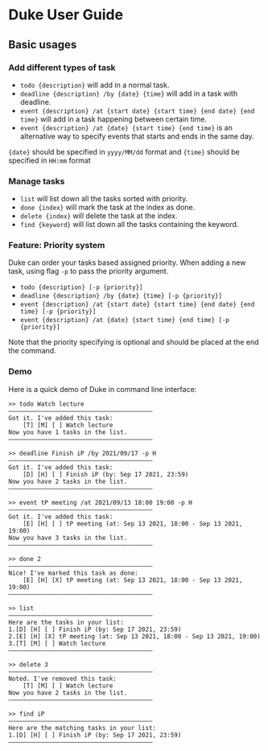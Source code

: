 # Duke User Guide

## Basic usages
### Add different types of task
- `todo {description}` will add in a normal task.
- `deadline {description} /by {date} {time}` will add in a task with deadline.
- `event {description} /at {start date} {start time} {end date} {end time}` will add in a task happening between certain time.
- `event {description} /at {date} {start time} {end time}` is an alternative way to specify events that starts and ends in the same day.

`{date}` should be specified in `yyyy/MM/dd` format
and `{time}` should be specified in `HH:mm` format

### Manage tasks
- `list` will list down all the tasks sorted with priority.
- `done {index}` will mark the task at the index as done. 
- `delete {index}` will delete the task at the index.
- `find {keyword}` will list down all the tasks containing the keyword.

### Feature: Priority system
Duke can order your tasks based assigned priority.
When adding a new task, using flag `-p` to pass the priority argument.
- `todo {description} [-p {priority}]`
- `deadline {description} /by {date} {time} [-p {priority}]`
- `event {description} /at {start date} {start time} {end date} {end time} [-p {priority}]`
- `event {description} /at {date} {start time} {end time} [-p {priority}]`

Note that the priority specifying is optional and should be placed at the end the command.

### Demo
Here is a quick demo of Duke in command line interface:
```
>> todo Watch lecture
————————————————————————————————————————
Got it. I've added this task:
	[T] [M] [ ] Watch lecture
Now you have 1 tasks in the list.
————————————————————————————————————————

>> deadline Finish iP /by 2021/09/17 -p H
————————————————————————————————————————
Got it. I've added this task:
	[D] [H] [ ] Finish iP (by: Sep 17 2021, 23:59)
Now you have 2 tasks in the list.
————————————————————————————————————————

>> event tP meeting /at 2021/09/13 18:00 19:00 -p H
————————————————————————————————————————
Got it. I've added this task:
	[E] [H] [ ] tP meeting (at: Sep 13 2021, 18:00 - Sep 13 2021, 19:00)
Now you have 3 tasks in the list.
————————————————————————————————————————

>> done 2
————————————————————————————————————————
Nice! I've marked this task as done:
	[E] [H] [X] tP meeting (at: Sep 13 2021, 18:00 - Sep 13 2021, 19:00)
————————————————————————————————————————

>> list
————————————————————————————————————————
Here are the tasks in your list:
1.[D] [H] [ ] Finish iP (by: Sep 17 2021, 23:59)
2.[E] [H] [X] tP meeting (at: Sep 13 2021, 18:00 - Sep 13 2021, 19:00)
3.[T] [M] [ ] Watch lecture
————————————————————————————————————————

>> delete 3
————————————————————————————————————————
Noted. I've removed this task:
	[T] [M] [ ] Watch lecture
Now you have 2 tasks in the list.
————————————————————————————————————————

>> find iP
————————————————————————————————————————
Here are the matching tasks in your list:
1.[D] [H] [ ] Finish iP (by: Sep 17 2021, 23:59)
————————————————————————————————————————
```
